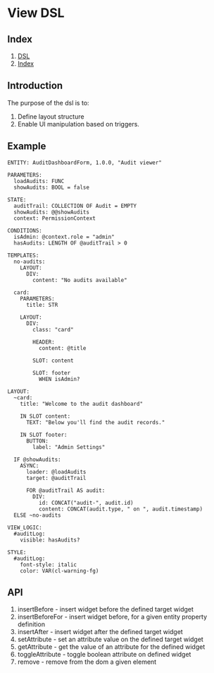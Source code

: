 # View DSL

## Index
1. [DSL](./_dsl.md)
2. [Index](./../index.md)

## Introduction
The purpose of the dsl is to:

1. Define layout structure
2. Enable UI manipulation based on triggers.

## Example

```
ENTITY: AuditDashboardForm, 1.0.0, "Audit viewer"

PARAMETERS:
  loadAudits: FUNC
  showAudits: BOOL = false

STATE:
  auditTrail: COLLECTION OF Audit = EMPTY
  showAudits: @@showAudits
  context: PermissionContext

CONDITIONS:
  isAdmin: @context.role = "admin"
  hasAudits: LENGTH OF @auditTrail > 0

TEMPLATES:
  no-audits:
    LAYOUT:
      DIV:
        content: "No audits available"

  card:
    PARAMETERS:
      title: STR

    LAYOUT:
      DIV:
        class: "card"

        HEADER:
          content: @title

        SLOT: content

        SLOT: footer
          WHEN isAdmin?

LAYOUT:
  ~card:
    title: "Welcome to the audit dashboard"

    IN SLOT content:
      TEXT: "Below you'll find the audit records."

    IN SLOT footer:
      BUTTON:
        label: "Admin Settings"

  IF @showAudits:
    ASYNC:
      loader: @loadAudits
      target: @auditTrail

      FOR @auditTrail AS audit:
        DIV:
          id: CONCAT("audit-", audit.id)
          content: CONCAT(audit.type, " on ", audit.timestamp)
  ELSE ~no-audits

VIEW_LOGIC:
  #auditLog:
    visible: hasAudits?

STYLE:
  #auditLog:
    font-style: italic
    color: VAR(cl-warning-fg)
```

## API

1. insertBefore     - insert widget before the defined target widget
1. insertBeforeFor  - insert widget before, for a given entity property definition
1. insertAfter      - insert widget after the defined target widget
1. setAttribute     - set an attribute value on the defined target widget
1. getAttribute     - get the value of an attribute for the defined widget
1. toggleAttribute  - toggle boolean attribute on defined widget
1. remove           - remove from the dom a given element